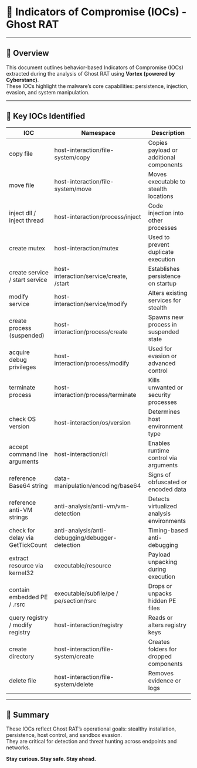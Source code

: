 # 🚨 Indicators of Compromise (IOCs) - Ghost RAT

---

## 🧠 Overview

This document outlines behavior-based Indicators of Compromise (IOCs) extracted during the analysis of Ghost RAT using **Vortex (powered by Cyberstanc)**.  
These IOCs highlight the malware’s core capabilities: persistence, injection, evasion, and system manipulation.

---

## 🧾 Key IOCs Identified

| **IOC**                         | **Namespace**                                      | **Description**                               |
|----------------------------------|----------------------------------------------------|-----------------------------------------------|
| copy file                        | host-interaction/file-system/copy                  | Copies payload or additional components       |
| move file                        | host-interaction/file-system/move                  | Moves executable to stealth locations         |
| inject dll / inject thread      | host-interaction/process/inject                    | Code injection into other processes           |
| create mutex                    | host-interaction/mutex                             | Used to prevent duplicate execution           |
| create service / start service | host-interaction/service/create, /start            | Establishes persistence on startup            |
| modify service                  | host-interaction/service/modify                    | Alters existing services for stealth          |
| create process (suspended)      | host-interaction/process/create                    | Spawns new process in suspended state         |
| acquire debug privileges        | host-interaction/process/modify                    | Used for evasion or advanced control          |
| terminate process               | host-interaction/process/terminate                 | Kills unwanted or security processes          |
| check OS version                | host-interaction/os/version                        | Determines host environment type              |
| accept command line arguments   | host-interaction/cli                               | Enables runtime control via arguments         |
| reference Base64 string         | data-manipulation/encoding/base64                  | Signs of obfuscated or encoded data           |
| reference anti-VM strings       | anti-analysis/anti-vm/vm-detection                 | Detects virtualized analysis environments     |
| check for delay via GetTickCount| anti-analysis/anti-debugging/debugger-detection    | Timing-based anti-debugging                   |
| extract resource via kernel32   | executable/resource                                | Payload unpacking during execution            |
| contain embedded PE / .rsrc     | executable/subfile/pe / pe/section/rsrc            | Drops or unpacks hidden PE files              |
| query registry / modify registry| host-interaction/registry                          | Reads or alters registry keys                 |
| create directory                | host-interaction/file-system/create                | Creates folders for dropped components        |
| delete file                     | host-interaction/file-system/delete                | Removes evidence or logs                      |

---

## 🧠 Summary

These IOCs reflect Ghost RAT’s operational goals: stealthy installation, persistence, host control, and sandbox evasion.  
They are critical for detection and threat hunting across endpoints and networks.

**Stay curious. Stay safe. Stay ahead.**
